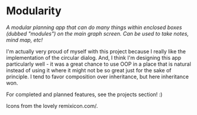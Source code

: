 # Modularity
*A modular planning app that can do many things within enclosed boxes (dubbed "modules") on the main graph screen. Can be used to take notes, mind map, etc!*

I'm actually very proud of myself with this project because I really like the implementation of the circular dialog. And, I think I'm designing this app particularly well - it was a great chance to use OOP in a place that is natural instead of using it where it might not be so great just for the sake of principle. I tend to favor composition over inheritance, but here inheritance won.

For completed and planned features, see the projects section! :)

Icons from the lovely remixicon.com/.
